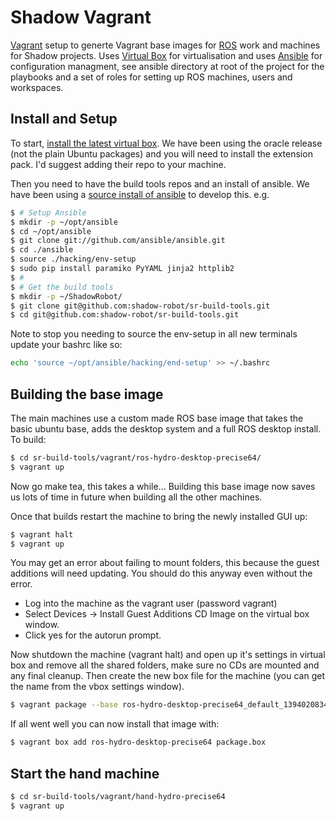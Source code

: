 Shadow Vagrant
==============

[Vagrant](http://vagrantup.com) setup to generte Vagrant base images for [ROS](http://ros.org) work and machines for Shadow projects. Uses [Virtual Box](https://www.virtualbox.org/) for virtualisation and uses [Ansible](http://ansible.com) for configuration managment, see ansible directory at root of the project for the playbooks and a set of roles for setting up ROS machines, users and workspaces.

## Install and Setup

To start, [install the latest virtual box](https://www.virtualbox.org/wiki/Linux_Downloads). We have been using the oracle release (not the plain Ubuntu packages) and you will need to install the extension pack. I'd suggest adding their repo to your machine.

Then you need to have the build tools repos and an install of ansible. We have been using a [source install of ansible](http://docs.ansible.com/intro_installation.html#running-from-source) to develop this. e.g.

```sh
$ # Setup Ansible
$ mkdir -p ~/opt/ansible
$ cd ~/opt/ansible
$ git clone git://github.com/ansible/ansible.git
$ cd ./ansible
$ source ./hacking/env-setup
$ sudo pip install paramiko PyYAML jinja2 httplib2
$ #
$ # Get the build tools
$ mkdir -p ~/ShadowRobot/
$ git clone git@github.com:shadow-robot/sr-build-tools.git
$ cd git@github.com:shadow-robot/sr-build-tools.git
```

Note to stop you needing to source the env-setup in all new terminals update your bashrc like so:
```sh
echo 'source ~/opt/ansible/hacking/end-setup' >> ~/.bashrc
```

## Building the base image

The main machines use a custom made ROS base image that takes the basic ubuntu base, adds the desktop system and a full ROS desktop install. To build:
```sh
$ cd sr-build-tools/vagrant/ros-hydro-desktop-precise64/
$ vagrant up
```
Now go make tea, this takes a while... Building this base image now saves us lots of time in future when building all the other machines.

Once that builds restart the machine to bring the newly installed GUI up:

```sh
$ vagrant halt
$ vagrant up
```

You may get an error about failing to mount folders, this because the guest additions will need updating. You should do this anyway even without the error.

* Log into the machine as the vagrant user (password vagrant) 
* Select Devices -> Install Guest Additions CD Image on the virtual box window.
* Click yes for the autorun prompt.

Now shutdown the machine (vagrant halt) and open up it's settings in virtual box and remove all the shared folders, make sure no CDs are mounted and any final cleanup. Then create the new box file for the machine (you can get the name from the vbox settings window).
```sh
$ vagrant package --base ros-hydro-desktop-precise64_default_1394020834281_59005
```
If all went well you can now install that image with:
```sh
$ vagrant box add ros-hydro-desktop-precise64 package.box
```

## Start the hand machine

```sh
$ cd sr-build-tools/vagrant/hand-hydro-precise64
$ vagrant up
```


